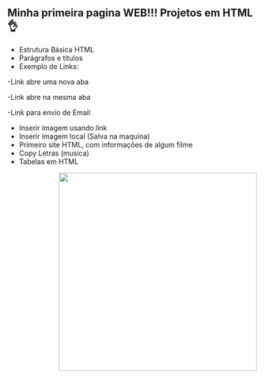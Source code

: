 ## Minha primeira pagina WEB!!! Projetos em HTML👌

* Estrutura Básica HTML
* Parágrafos e títulos
* Exemplo de Links:

 -Link abre uma nova aba
  
 -Link abre na mesma aba
 
 -Link para envio de Email
 
* Inserir imagem usando link
* Inserir imagem local (Salva na maquina)
* Primeiro site HTML, com informações de algum filme
* Copy Letras (musica)
* Tabelas em HTML

  
  
  
  
<img align="right" height="400" src="https://i.pinimg.com/originals/47/12/89/471289cde2490c80f60d5e85bcdfb6da.gif" />

